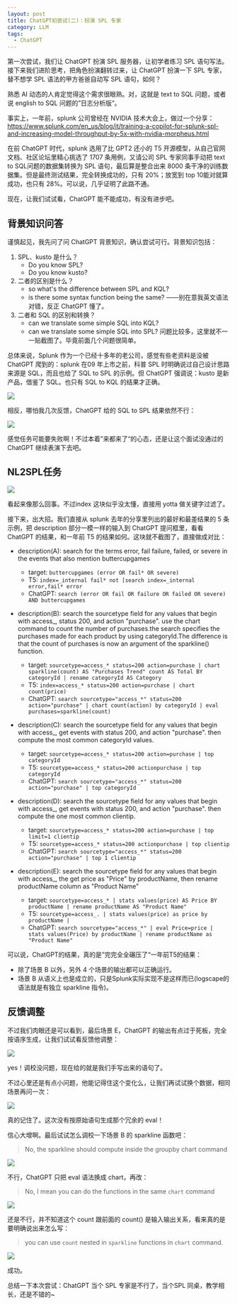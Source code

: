 ```yaml
---
layout: post
title: ChatGPT初尝试(二)：扮演 SPL 专家
category: LLM
tags:
  - ChatGPT
---
```


第一次尝试，我们让 ChatGPT 扮演 SPL 服务器，让初学者练习 SPL 语句写法。接下来我们进阶思考，把角色扮演翻转过来，让 ChatGPT 扮演一下 SPL 专家，替不想学 SPL 语法的甲方爸爸自动写 SPL 语句，如何？

熟悉 AI 动态的人肯定觉得这个需求很眼熟。对，这就是 text to SQL 问题，或者说 english to SQL 问题的”日志分析版“。

事实上，一年前，splunk 公司曾经在 NVIDIA 技术大会上，做过一个分享：<https://www.splunk.com/en_us/blog/it/training-a-copilot-for-splunk-spl-and-increasing-model-throughput-by-5x-with-nvidia-morpheus.html>

在前 ChatGPT 时代，splunk 选用了比 GPT2 还小的 T5 开源模型，从自己官网文档、社区论坛里精心挑选了 1707 条用例，又请公司 SPL 专家同事手动把 text to SQL问题的数据集转换为 SPL 语句，最后算是整合出来 8000 条干净的训练数据集。但是最终测试结果，完全转换成功的，只有 20%；放宽到 top 10能对就算成功，也只有 28%。可以说，几乎证明了此路不通。

现在，让我们试试看，ChatGPT 能不能成功，有没有进步吧。

## 背景知识问答

谨慎起见，我先问了问 ChatGPT 背景知识，确认尝试可行。背景知识包括：

1. SPL、kusto 是什么？
    * Do you know SPL?
    * Do you know kusto?
2. 二者的区别是什么？
    * so what's the difference between SPL and KQL?
    * is there some syntax function being the same? ——别在意我英文语法对错，反正 ChatGPT 懂了。
3. 二者和 SQL 的区别和转换？
    * can we translate some simple SQL into KQL?
    * can we translate some simple SQL into SPL?
问题比较多，这里就不一一贴截图了。毕竟前面几个问题很简单。

总体来说，Splunk 作为一个已经十多年的老公司，感觉有些老资料是没被 ChatGPT 爬到的：splunk 在09 年上市之前，科普 SPL 时明确说过自己设计思路来源是 SQL，而且也给了 SQL to SPL 的示例。但 ChatGPT 强调说：kusto 是新产品，借鉴了 SQL。也只有 SQL to KQL 的结果才正确。

![](https://pic3.zhimg.com/v2-c2171159b7ae6858e4f8001f64a89e3e_r.jpg)

相反，哪怕我几次反馈，ChatGPT 给的 SQL to SPL 结果依然不行：

![](https://pic1.zhimg.com/v2-a9b3a5ec4a10b2b4cbbd5319dfe95ed4_r.jpg)

感觉任务可能要失败啊！不过本着”来都来了“的心态，还是让这个面试没通过的 ChatGPT 继续表演下去吧。

## NL2SPL任务

![](https://pic3.zhimg.com/v2-f6e8382ba6e2655393e19b799e587a92_r.jpg)

看起来像那么回事。不过index 这块似乎没太懂，直接用 yotta 做关键字过滤了。

接下来，出大招。我们直接从 splunk 去年的分享里列出的最好和最差结果的 5 条示例，把 description 部分一模一样的输入到 ChatGPT 提问框里，看看 ChatGPT 的结果，和一年前 T5 的结果如何。这块就不截图了，直接做成对比：

* description(A):	search for the terms error, fail failure, failed, or severe in the events that also mention buttercupgames
    * target:	`buttercupgames (error OR fail* OR severe)`
    * T5:	`index=_internal fail* not [search index=_internal error,fail* error`
    * ChatGPT:	`search (error OR fail OR failure OR failed OR severe) AND buttercupgames`

* description(B):	search the sourcetype field for any values that begin with access_, status 200, and action "purchase". use the chart command to count the number of purchases.the search specifies the purchases made for each product by using categoryId.The difference is that the count of purchases is now an argument of the sparkline() function.
    * target:	`sourcetype=access_* status=200 action=purchase | chart sparkline(count) AS "Purchases Trend" count AS Total BY categoryId | rename categoryId AS Category`
    * T5:	`index=access_* status=200 action=purchase | chart count(price)`
    * ChatGPT:	`search sourcetype="access_*" status=200 action="purchase" | chart count(action) by categoryId | eval purchases=sparkline(count)`

* description(C):	search the sourcetype field for any values that begin with access_, get events with status 200, and action "purchase". then compute the most common categoryId values.
    * target:	`sourcetype=access_* status=200 action=purchase | top categoryId`
    * T5:	`sourcetype=access_* status=200 actionpurchase | top categoryId`
    * ChatGPT:	`search sourcetype="access_*" status=200 action="purchase" | top categoryId`

* description(D):	search the sourcetype field for any values that begin with access_, get events with status 200, and action "purchase". then compute the one most common clientip.
    * target:	`sourcetype=access_* status=200 action=purchase | top limit=1 clientip`
    * T5:	`sourcetype=access_* status=200 actionpurchase | top clientip`
    * ChatGPT:	`search sourcetype="access_*" status=200 action="purchase" | top 1 clientip`

* description(E):	search the sourcetype field for any values that begin with access_, the get price as "Price" by productName, then rename productName column as "Product Name"
    * target:	`sourcetype=access_* | stats values(price) AS Price BY productName | rename productName AS "Product Name"`
    * T5:	`sourcetype=access_. | stats values(price) as price by productName |`
    * ChatGPT:	`search sourcetype="access_*" | eval Price=price | stats values(Price) by productName | rename productName as "Product Name"`

可以说，ChatGPT的结果，真的是”完完全全碾压了“一年前T5的结果：

* 除了场景 B 以外，另外 4 个场景的输出都可以正确运行。
* 场景 B 从语义上也是成立的，只是Splunk实际实现不是这样而已(logscape的语法就是有独立 sparkline 指令)。

## 反馈调整

不过我们肉眼还是可以看到，最后场景 E，ChatGPT 的输出有点过于死板，完全按语序生成，让我们试试看反馈他调整：

![](https://pic4.zhimg.com/v2-22cb000c80f71dfa0b4bf41135b4c207_r.jpg)

yes！调校没问题，现在给的就是我们手写出来的语句了。

不过心里还是有点小问题，他能记得住这个变化么，让我们再试试换个数据，相同场景再问一次：

![](https://pic1.zhimg.com/v2-a2dd2b3d131b491c759efe49295e7dc4_r.jpg)

真的记住了。这次没有按原始语句生成那个冗余的 eval！

信心大增啊。最后试试怎么调校一下场景 B 的 sparkline 函数吧：

> No, the sparkline should compute inside the groupby chart command

![](https://pic3.zhimg.com/v2-e5e0e95042c20da4a1a1d85883e5e3a2_r.jpg)

不行，ChatGPT 只把 eval 语法换成 chart，再改：

> No, I mean you can do the functions in the same `chart` command

![](https://pic2.zhimg.com/80/v2-9c82f2c408e427d75cdcb2f1d895a09d_720w.webp)

还是不行，并不知道这个 count 跟前面的 count() 是输入输出关系，看来真的是要明确说出来怎么写：

> you can use `count` nested in `sparkline` functions in `chart` command.

![](https://pic4.zhimg.com/v2-17e22dd8b7681395fa27d286f3d9402f_r.jpg)

成功。

总结一下本次尝试：ChatGPT 当个 SPL 专家是不行了，当个SPL 同桌，教学相长，还是不错的~
